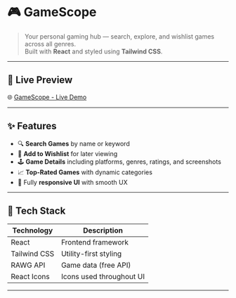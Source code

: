 # 🎮 GameScope

> Your personal gaming hub — search, explore, and wishlist games across all genres.  
Built with **React** and styled using **Tailwind CSS**.

---

## 🚀 Live Preview

🌐 [GameScope - Live Demo](https://gamescope.netlify.app/)  

---

## ✨ Features

- 🔍 **Search Games** by name or keyword  
- 💖 **Add to Wishlist** for later viewing  
- 🕹️ **Game Details** including platforms, genres, ratings, and screenshots  
- 📈 **Top-Rated Games** with dynamic categories  
- 📱 Fully **responsive UI** with smooth UX

---

## 🧱 Tech Stack

| Technology     | Description              |
|----------------|--------------------------|
| React          | Frontend framework       |
| Tailwind CSS   | Utility-first styling    |
| RAWG API       | Game data (free API)     |
| React Icons    | Icons used throughout UI |

---

